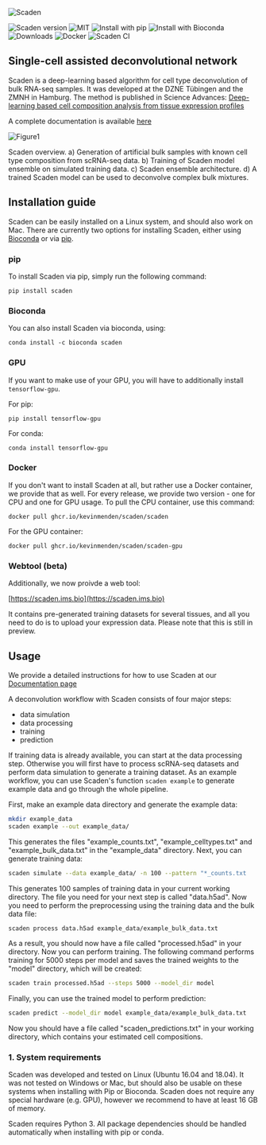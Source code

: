 ![Scaden](docs/img/scaden_logo.png)


![Scaden version](https://img.shields.io/badge/Scaden-v1.0.0-cyan)
![MIT](https://img.shields.io/badge/License-MIT-black)
![Install with pip](https://img.shields.io/badge/Install%20with-pip-blue)
![Install with Bioconda](https://img.shields.io/badge/Install%20with-conda-green)
![Downloads](https://static.pepy.tech/personalized-badge/scaden?period=total&units=international_system&left_color=blue&right_color=green&left_text=Downloads)
![Docker](https://github.com/kevinmenden/scaden/workflows/Docker/badge.svg)
![Scaden CI](https://github.com/kevinmenden/scaden/workflows/Scaden%20CI/badge.svg)

## Single-cell assisted deconvolutional network

Scaden is a deep-learning based algorithm for cell type deconvolution of bulk RNA-seq samples. It was developed 
at the DZNE Tübingen and the ZMNH in Hamburg. 
The method is published in Science Advances:
 [Deep-learning based cell composition analysis from tissue expression profiles](https://advances.sciencemag.org/content/6/30/eaba2619)

A complete documentation is available [here](https://scaden.readthedocs.io)


![Figure1](docs/img/figure1.png)

Scaden overview. a) Generation of artificial bulk samples with known cell type composition from scRNA-seq data. b) Training 
of Scaden model ensemble on simulated training data. c) Scaden ensemble architecture. d) A trained Scaden model can be used
to deconvolve complex bulk mixtures.



## Installation guide
Scaden can be easily installed on a Linux system, and should also work on Mac. 
There are currently two options for installing Scaden, either using [Bioconda](https://bioconda.github.io/) or via [pip](https://pypi.org/).

### pip
To install Scaden via pip, simply run the following command:

`pip install scaden`


### Bioconda
You can also install Scaden via bioconda, using:

`conda install -c bioconda scaden`

### GPU
If you want to make use of your GPU, you will have to additionally install `tensorflow-gpu`.

For pip:

`pip install tensorflow-gpu`

For conda:

`conda install tensorflow-gpu`

### Docker
If you don't want to install Scaden at all, but rather use a Docker container, we provide that as well.
For every release, we provide two version - one for CPU and one for GPU usage.
To pull the CPU container, use this command:

`docker pull ghcr.io/kevinmenden/scaden/scaden`

For the GPU container:

`docker pull ghcr.io/kevinmenden/scaden/scaden-gpu`

### Webtool (beta)
Additionally, we now proivde a web tool:

[https://scaden.ims.bio](https://scaden.ims.bio)

It contains pre-generated training datasets for several tissues, and all you need to do is to upload your expression data. Please note that this is still in preview.

## Usage
We provide a detailed instructions for how to use Scaden at our [Documentation page](https://scaden.readthedocs.io/en/latest/usage/)

A deconvolution workflow with Scaden consists of four major steps:
* data simulation
* data processing
* training
* prediction

If training data is already available, you can start at the data processing step. Otherwise you will first have to process scRNA-seq datasets and perform data simulation to generate a training dataset. As an example workflow, you can use Scaden's function `scaden example` to generate example data and go through the whole pipeline.

First, make an example data directory and generate the example data:
```bash
mkdir example_data
scaden example --out example_data/
```
This generates the files "example_counts.txt", "example_celltypes.txt" and "example_bulk_data.txt" in the "example_data" directory. Next, you can generate training data:

```bash
scaden simulate --data example_data/ -n 100 --pattern "*_counts.txt
```

This generates 100 samples of training data in your current working directory. The file you need for your next step is called "data.h5ad". Now you need to perform the preprocessing using the training data and the bulk data file:

```bash
scaden process data.h5ad example_data/example_bulk_data.txt
```

As a result, you should now have a file called "processed.h5ad" in your directory. Now you can perform training. The following command performs training for 5000 steps per model and saves the trained weights to the "model" directory, which will be created:

```bash
scaden train processed.h5ad --steps 5000 --model_dir model
```

Finally, you can use the trained model to perform prediction:

```bash
scaden predict --model_dir model example_data/example_bulk_data.txt
```

Now you should have a file called "scaden_predictions.txt" in your working directory, which contains your estimated cell compositions.




### 1. System requirements
Scaden was developed and tested on Linux (Ubuntu 16.04 and 18.04). It was not tested on Windows or Mac, but should
also be usable on these systems when installing with Pip or Bioconda. Scaden does not require any special
hardware (e.g. GPU), however we recommend to have at least 16 GB of memory.

Scaden requires Python 3. All package dependencies should be handled automatically when installing with pip or conda.